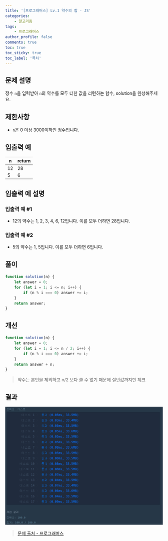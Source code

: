 ```yaml
---
title: '[프로그래머스] Lv.1 약수의 합 - JS'
categories:
    - 알고리즘
tags:
    - 프로그래머스
author_profile: false
comments: true
toc: true
toc_sticky: true
toc_label: '목차'
---
```


## 문제 설명

정수 `n`을 입력받아 `n`의 약수를 모두 더한 값을 리턴하는 함수, solution을 완성해주세요.

## 제한사항

-   `n`은 0 이상 3000이하인 정수입니다.

## 입출력 예

| n   | return |
| --- | ------ |
| 12  | 28     |
| 5   | 6      |

## 입출력 예 설명

### 입출력 예 #1

-   12의 약수는 1, 2, 3, 4, 6, 12입니다. 이를 모두 더하면 28입니다.

### 입출력 예 #2

-   5의 약수는 1, 5입니다. 이를 모두 더하면 6입니다.

## 풀이

```javascript
function solution(n) {
    let answer = 0;
    for (let i = 1; i <= n; i++) {
        if (n % i === 0) answer += i;
    }
    return answer;
}
```

## 개선

```javascript
function solution(n) {
    let answer = 0;
    for (let i = 1; i <= n / 2; i++) {
        if (n % i === 0) answer += i;
    }
    return answer + n;
}
```

> 약수는 본인을 제외하고 n/2 보다 클 수 없기 때문에 절반값까지만 체크

## 결과

![result](/assets/images/2023/08/21/algorithm-03-result.png)

> [문제 출처 - 프로그래머스](https://school.programmers.co.kr/learn/courses/30/lessons/12928)
